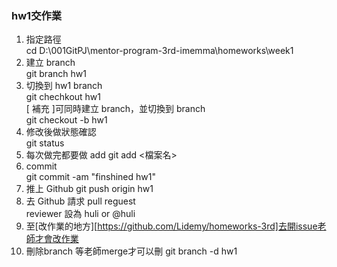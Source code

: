 ### hw1交作業
1. 指定路徑  
	cd D:\001GitPJ\mentor-program-3rd-imemma\homeworks\week1  
2. 建立 branch  
	git branch hw1  
3. 切換到 hw1 branch  
	git chechkout hw1  
[ 補充 ]可同時建立 branch，並切換到 branch  
	git checkout -b hw1   
4. 修改後做狀態確認  
	git status  
5. 每次做完都要做 add
	git add <檔案名>
6.	commit  
	git commit -am "finshined hw1"  
7. 推上 Github 
	git push origin hw1  
8. 去 Github 請求 pull reguest  
	reviewer 設為 huli or @huli  
9. 至[改作業的地方][https://github.com/Lidemy/homeworks-3rd]去開issue老師才會改作業
10. 刪除branch 等老師merge才可以刪
	git branch -d hw1   
	
	